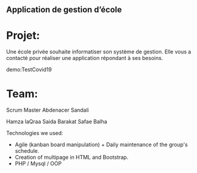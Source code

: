 ## Application de gestion d’école

# Projet:
Une école privée souhaite informatiser son système de gestion. Elle vous a contacté  pour réaliser une application répondant à ses besoins.

demo:TestCovid19
# Team:
Scrum Master Abdenacer Sandali

Hamza laQraa
Saida Barakat
Safae Balha

Technologies we used:
- Agile (kanban board manipulation) + Daily maintenance of the group's schedule.
- Creation of multipage in HTML and Bootstrap.
- PHP / Mysql / OOP